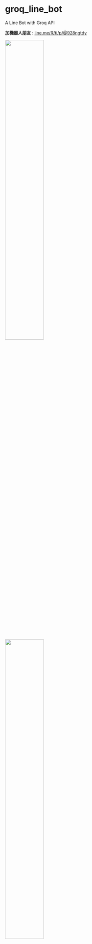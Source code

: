 # groq_line_bot
A Line Bot with Groq API

**加機器人朋友** : [line.me/R/ti/p/@928ngtdy](https://line.me/R/ti/p/@928ngtdy)

<img src="https://github.com/Jung217/groq_line_bot/assets/99934895/d6240138-721d-4ff7-834d-ef930e97c976" width=50% height=50%>
<img src="https://github.com/Jung217/groq_line_bot/assets/99934895/21b96da1-a759-4f6b-ad71-ea18fcdc1c57" width=50% height=50%>
<img src="https://github.com/Jung217/groq_line_bot/assets/99934895/647f1f89-31f5-4af8-a861-2c5ca7698469" width=50% height=50%>
<img src="https://github.com/Jung217/groq_line_bot/assets/99934895/603ed99b-910a-4855-b806-83b6bc00e85b" width=50% height=50%>

## PS.
* 不確定所有人用一個API會不會互相影響 : 應該不會，每次請求都是獨立的，也因此**無法連續對話**
* 因為免費，所以太久沒用要喚醒
* 模型更換還在努力 >:(
